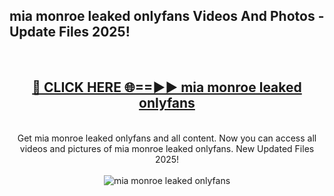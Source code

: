 <h2>mia monroe leaked onlyfans Videos And Photos - Update Files 2025!</h2>
<br>
<div align="center">
<h2><a href="https://linkcuts.com/hfmhzwbr" rel="nofollow">🔴 CLICK HERE 🌐==►► mia monroe leaked onlyfans</a></h2>
<br>
Get mia monroe leaked onlyfans and all content. Now you can access all videos and pictures of mia monroe leaked onlyfans. New Updated Files 2025!
<br>
<br>
<a href="https://linkcuts.com/hfmhzwbr" rel="nofollow" data-target="animated-image.originalLink"><img src="https://i.ibb.co.com/WyWwxjT/player-gif2.gif" alt="mia monroe leaked onlyfans" style="max-width: 100%; display: inline-block;" data-target="animated-image.originalImage"></a>
</div>
<br>